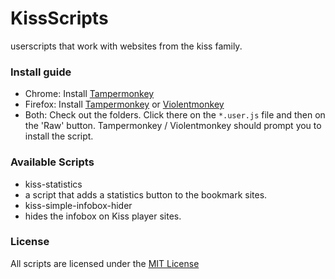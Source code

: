 # KissScripts
userscripts that work with websites from the kiss family.

### Install guide
 - Chrome: Install [Tampermonkey](https://chrome.google.com/webstore/detail/tampermonkey/dhdgffkkebhmkfjojejmpbldmpobfkfo?hl=de)
 - Firefox: Install [Tampermonkey](https://addons.mozilla.org/en-US/firefox/addon/tampermonkey/) or [Violentmonkey](https://addons.mozilla.org/en-US/firefox/addon/violentmonkey/)
 - Both: Check out the folders. Click there on the ```*.user.js``` file and then on the 'Raw' button. Tampermonkey / Violentmonkey should prompt you to install the script.

### Available Scripts
 - kiss-statistics
  - a script that adds a statistics button to the bookmark sites.
 - kiss-simple-infobox-hider
  - hides the infobox on Kiss player sites.

### License
All scripts are licensed under the [MIT License](./LICENSE)
